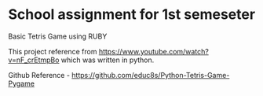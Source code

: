 # School assignment for 1st semeseter
Basic Tetris Game using RUBY

This project reference from https://www.youtube.com/watch?v=nF_crEtmpBo which was written in python.

Github Reference - https://github.com/educ8s/Python-Tetris-Game-Pygame
